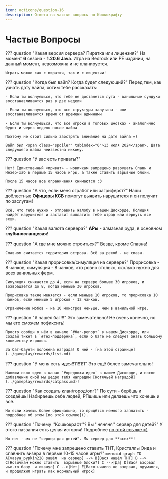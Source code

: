 ```yaml
---
icon: octicons/question-16
description: Ответы на частые вопросы по Кошкокрафту
---
```


# Частые Вопросы

??? question "Какая версия сервера? Пиратка или лицензия?"
    На момент **6** сезона - **1.20.6 Java**. Игра на Bedrock или PE издании, на данный момент, невозможна и не планируется.

    Играть можно как с пиратки, так и с лицензии!
??? question "Когда был вайп? Когда будет следующий?"
    Перед тем, как узнать дату вайпа, хотим тебе рассказать:
    
    - Если ты волнуешься, что тебе не достанется лута - ванильные сундуки восстанавливаются раз в две недели

    - Если ты волнуешься, что все структуры залутаны - они восстанавливаются время от времени админами

    - Если ты волнуешься, что все игроки в топовых шмотках - аналогично будет и через неделю после вайпа

    Поэтому не стоит сильно заострять внимание на дате вайпа =)

    Вайп был <span class="spoiler" tabindex="0">13 июля 2024</span>. Дата следующего вайпа неизвестна никому.

??? question "У вас есть приваты?"
    
    Нет! Единственный «приват» - новичкам запрещено разрушать Спавн и Незер-хаб в первые 15 часов игры, а также ставить взрывные блоки.

    После 15 часов все ограничения снимаются :3

??? question "А что, если меня ограбят или загриферят?"
    Наши доблестные **Офицеры КСБ** помогут выявить нарушителя и он получит по заслугам!

    Всё, что тебе нужно - отправить жалобу в нашем Дискорде. Полиция найдёт нарушителя и заставит выплатить тебе штраф или вернуть все вещи.

??? question "Какая валюта сервера?"
    **АРы** - алмазная руда, в основном **глубиносланцевая**!

??? question "А где мне можно строиться?"
    Везде, кроме Спавна!

    Спавном считается территория острова. Всё за рекой - не спавн.

??? question "Какая прорисовка/симуляция на сервере?"
    Прорисовка - 8 чанков, симуляция - 8 чанков, это ровно столько, сколько нужно для всех ванильных ферм.

    Симуляция снижается до 4, если на сервере больше 30 игроков, и возвращается до 8, когда меньше 30 игроков.

    Прорисовка также меняется - если меньше 10 игроков, то прорисовка 10 чанков, если меньше 5 игроков - 12 чанков.

    Ограничение мобов - на 10 монстров меньше, чем в ванильной игре.

??? question "Я нашёл баг!!!"
    Это замечательно! Не очень конечно, но мы его сможем пофиксить!

    Просто сообщи о нём в канале `#баг-репорт` в нашем Дискорде, или создай тикет в `#тех-поддержка`, если о баге не следует знать большому количеству игроков.

    За баг-баунти положена награда! О ней - [на этой странице](../gameplay/rewards/list.md)

??? question "У меня есть идея!!11!!1!1"
    Это ещё более замечательно!

    Напиши свою идею в канал `#предложи-идею` в нашем Дискорде, и после добавления оной мы щедро тебя наградим [Котячьей Наградой](../gameplay/rewards/catpass.md)!

??? question "Как создать клан/город/опг?"
    По сути - берёшь и создаёшь! Набираешь себе людей, РПшишь или делаешь что хочешь и всё.

    Но если хочешь более официально, то придётся немного заплатить - подробнее об этом [по этой ссылке]().

??? question "Почему ''Кошкокрафт''? Вы ''няняня'' сервер для детей?"
    У этого названия есть целая история! Подробнее [по этой ссылке =)](../server-history/1season.md)

    Но нет - мы не "сервер для детей". Мы сервер для **всех**!

??? question "Почему мне запрещено ставить ТНТ, Кристаллы Энда и спавнить визера в первые 10-15 часов игры?"
    ``` mermaid
    graph TD
      A[vasya_pypkin228 зашёл 
      на сервер] --> B[Вася нашёл ТНТ]
      B --> C[Новичкам можно ставить 
      взрывные блоки?]
      C -->|Да| D[Вася взорвал чью-то базу 
      и ливнул]
      C -->|Нет| E[Вася ничего не взорвал, одумался, 
      и продолжил играть как нормальный игрок]
    ```
